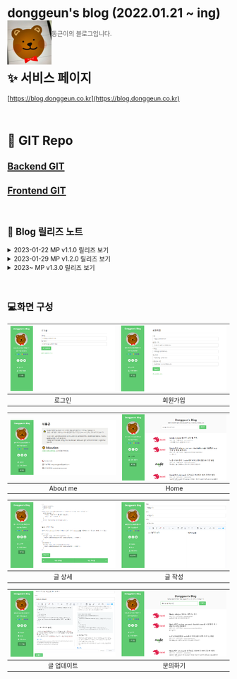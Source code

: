 # donggeun's blog (2022.01.21 ~ ing) <img src="./images/profile.jpg" align=left width="100" alt="Nest Logo" />
> 동근이의 블로그입니다.

<br/>

# ✨ 서비스 페이지
[https://blog.donggeun.co.kr](https://blog.donggeun.co.kr)

<br>

#  🌿 GIT Repo
## [Backend GIT](https://github.com/tjrehdrms123/blog-server)
## [Frontend GIT](https://github.com/tjrehdrms123/blog-client)


<br/>


## 📖 Blog 릴리즈 노트

<details>
<summary> 2023-01-22 MP v1.1.0 릴리즈 보기</summary>
<div markdown="1">   
  <h3>SEO 개선</h3>
  <ul>
    <li>react-helmet 적용</li>
    <li>동적 경로 sitemap 등록</li>
  </ul>
  <h3>버그 fix</h3>
  <ul>
    <li>쿼리스트링 없이 /home으로 접속했을때 꺠지는 이슈 수정</li>
  </ul>
</div>
</details>
<details>
<summary> 2023-01-29 MP v1.2.0 릴리즈 보기</summary>
<div markdown="1">       
  <h3>기능 fix</h3>
  <ul>
    <li>쿼리스트링 대신 react-router-dom 활용</li>
    <li>API 호출했을때 에러 및 예외 메세지가 정확히 오지 않는 부분 수정</li>
    <li>sitemap, rss 자동 업데이트 Shell Crontab등록</li>
  </ul>
</div>
</details>
<details>
<summary> 2023~ MP v1.3.0 릴리즈 보기</summary>
<div markdown="1"> 
  <ul>
    <li>포트폴리오, 이력서 및 추가 퍼블 페이지 추가 및 API 연동</li>
    <li>다크 테마 적용</li>
    <li>블로그 글 코드 하이라이트 적용</li>
  </ul>
</div>
</details>
<br><br>

## 💻화면 구성
![로그인](./images/page/login.png)|![회원가입](./images/page/register.png)|
| :-----------------------------------------------------------------------------------------------------------------: | :-----------------------------------------------------------------------------------------------------------------: | 
|로그인|회원가입

![About me](./images/page/aboutme.png)|![Home](./images/page/home.png)|
| :-----------------------------------------------------------------------------------------------------------------: | :-----------------------------------------------------------------------------------------------------------------: | 
|About me|Home

![글 상세](./images/page/view.png)|![글 작성](./images/page/write.png)|
| :-----------------------------------------------------------------------------------------------------------------: | :-----------------------------------------------------------------------------------------------------------------: | 
|글 상세|글 작성

![글 업데이트](./images/page/update.png)|![문의하기](./images/page/contact.png)|
| :-----------------------------------------------------------------------------------------------------------------: | :-----------------------------------------------------------------------------------------------------------------: | 
|글 업데이트|문의하기
